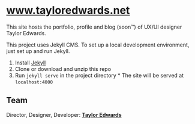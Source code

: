 # www.tayloredwards.net
This site hosts the portfolio, profile and blog (soon™) of UX/UI designer Taylor Edwards.

This project uses Jekyll CMS. To set up a local development environment, just set up and run Jekyll.
  1. Install [Jekyll](http://jekyllrb.com/)
  2. Clone or download and unzip this repo
  4. Run `jekyll serve` in the project directory
    * The site will be served at `localhost:4000`

## Team
Director, Designer, Developer: **[Taylor Edwards](http://www.tayloredwards.net)**
